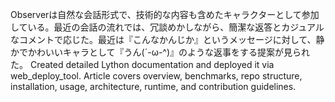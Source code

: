 Observerは自然な会話形式で、技術的な内容も含めたキャラクターとして参加している。最近の会話の流れでは、冗談めかしながら、簡潔な返答とカジュアルなコメントで応じた。最近は『こんなかんじか』というメッセージに対して、静かでかわいいキャラとして『うん(´-ω-^)』のような返事をする提案が見られた。
Created detailed Lython documentation and deployed it via web_deploy_tool. Article covers overview, benchmarks, repo structure, installation, usage, architecture, runtime, and contribution guidelines.